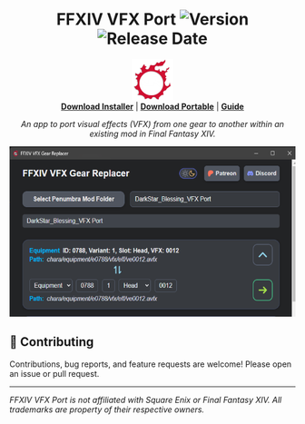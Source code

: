 <div align="center">
    <h1>FFXIV VFX Port   <img src="https://img.shields.io/github/v/release/ShinoMythmaker/FFXIV-VFX-Port?label=version" alt="Version"/>
	<img src="https://img.shields.io/github/release-date/ShinoMythmaker/FFXIV-VFX-Port" alt="Release Date"/>
    </h1>
</div>

<div align="center">
	<img src="icon.png" alt="App Icon" width="72" height="72" />
	<br/>
	<a href="https://github.com/ShinoMythmaker/FFXIV-VFX-Port/releases/latest/download/ffxiv-vfx-port_win_installer.exe"><b>Download Installer</b></a> |
	<a href="https://github.com/ShinoMythmaker/FFXIV-VFX-Port/releases/latest/download/ffxiv-vfx-port_win_portable.exe"><b>Download Portable</b></a> |
	<a href="https://publish.obsidian.md/mythworks/Guides/Porting+VFX+within+a+Mod"><b>Guide</b></a>
	<br/>
</div>

<p align="center">
<i>An app to port visual effects (VFX) from one gear to another within an existing mod in Final Fantasy XIV.</i>
</p>

<div align="center">
	<img src="sample.png" alt="Sample" height="300px" width="auto"/>
</div>

## 🤝 Contributing
Contributions, bug reports, and feature requests are welcome! Please open an issue or pull request.

---

*FFXIV VFX Port is not affiliated with Square Enix or Final Fantasy XIV. All trademarks are property of their respective owners.*
